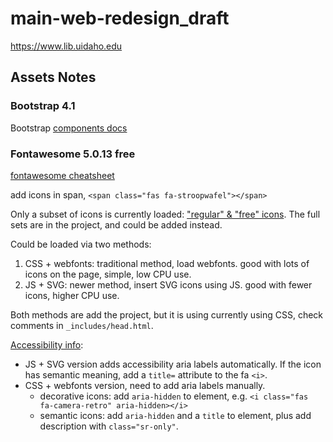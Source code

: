 # main-web-redesign_draft

https://www.lib.uidaho.edu 

## Assets Notes 

### Bootstrap 4.1

Bootstrap [components docs](https://getbootstrap.com/docs/4.1/components/alerts/)

### Fontawesome 5.0.13 free

[fontawesome cheatsheet](https://fontawesome.com/cheatsheet)

add icons in span, `<span class="fas fa-stroopwafel"></span>`

Only a subset of icons is currently loaded: ["regular" & "free" icons](https://fontawesome.com/icons?d=gallery&s=regular&m=free).
The full sets are in the project, and could be added instead.

Could be loaded via two methods:

1. CSS + webfonts: traditional method, load webfonts. good with lots of icons on the page, simple, low CPU use.
2. JS + SVG: newer method, insert SVG icons using JS. good with fewer icons, higher CPU use.

Both methods are add the project, but it is using currently using CSS, check comments in `_includes/head.html`.

[Accessibility info](https://fontawesome.com/how-to-use/accessibility):

- JS + SVG version adds accessibility aria labels automatically. If the icon has semantic meaning, add a `title=` attribute to the fa `<i>`.
- CSS + webfonts version, need to add aria labels manually. 
    - decorative icons: add `aria-hidden` to element, e.g. `<i class="fas fa-camera-retro" aria-hidden></i>`
    - semantic icons: add `aria-hidden` and a `title` to element, plus add description with `class="sr-only"`.
